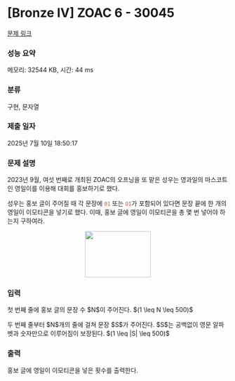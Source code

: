 # [Bronze IV] ZOAC 6 - 30045 

[문제 링크](https://www.acmicpc.net/problem/30045) 

### 성능 요약

메모리: 32544 KB, 시간: 44 ms

### 분류

구현, 문자열

### 제출 일자

2025년 7월 10일 18:50:17

### 문제 설명

<p>2023년 9월, 여섯 번째로 개최된 ZOAC의 오프닝을 또 맡은 성우는 영과일의 마스코트인 영일이를 이용해 대회를 홍보하기로 했다.</p>

<p>성우는 홍보 글이 주어질 때 각 문장에 <span style="color:#e74c3c;"><code>01</code></span> 또는 <span style="color:#e74c3c;"><code>OI</code></span>가 포함되어 있다면 문장 끝에 한 개의 영일이 이모티콘을 넣기로 했다. 이때, 홍보 글에 영일이 이모티콘을 총 몇 번 넣어야 하는지 구하여라.</p>

<p style="text-align: center;"><img alt="" src="" style="height: 105px; width: 150px;"></p>

### 입력 

 <p>첫 번째 줄에 홍보 글의 문장 수 $N$이 주어진다. $(1 \leq N \leq 500)$ </p>

<p>두 번째 줄부터 $N$개의 줄에 걸쳐 문장 $S$가 주어진다. $S$는 공백없이 영문 알파벳과 숫자만으로 이루어짐이 보장된다. $(1 \leq |S| \leq 500)$</p>

### 출력 

 <p>홍보 글에 영일이 이모티콘을 넣은 횟수를 출력한다.</p>


